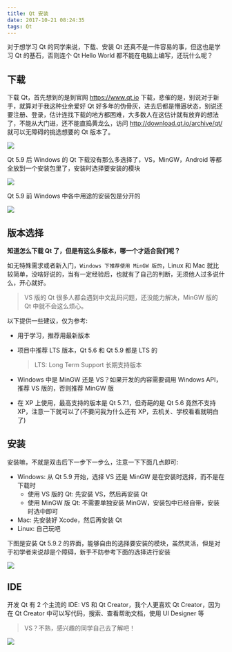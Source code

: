 ```yaml
---
title: Qt 安装
date: 2017-10-21 08:24:35
tags: Qt
---
```


对于想学习 Qt 的同学来说，下载、安装 Qt 还真不是一件容易的事，但这也是学习 Qt 的基石，否则连个 Qt Hello World 都不能在电脑上编写，还玩什么呢？

## 下载

下载 Qt，首先想到的是到官网 <https://www.qt.io> 下载，悲催的是，别说对于新手，就算对于我这种业余爱好 Qt 好多年的伪骨灰，进去后都是懵逼状态，别说还要注册、登录，估计连找下载的地方都困难，大多数人在这估计就有放弃的想法了，不能从大门进，还不能直捣黄龙么，访问 <http://download.qt.io/archive/qt/> 就可以无障碍的挑选想要的 Qt 版本了。<!--more-->

![](/img/qt/qt-download-1.png)

Qt 5.9 后 Windows 的 Qt 下载没有那么多选择了，VS，MinGW，Android 等都全放到一个安装包里了，安装时选择要安装的模块

![](/img/qt/qt-download-2.png)

Qt 5.9 前 Windows 中各中用途的安装包是分开的

![](/img/qt/qt-download-3.png)

##  版本选择

**知道怎么下载 Qt 了，但是有这么多版本，哪一个才适合我们呢？**

如无特殊需求或者新入门，`Windows 下推荐使用 MinGW 版的`，Linux 和 Mac 就比较简单，没啥好说的，当有一定经验后，也就有了自己的判断，无须他人过多说什么，开心就好。

> VS 版的 Qt 很多人都会遇到中文乱码问题，还没能力解决，MinGW 版的 Qt 中就不会这么烦心。

以下提供一些建议，仅为参考:

* 用于学习，推荐用最新版本

* 项目中推荐 LTS 版本，Qt 5.6 和 Qt 5.9 都是 LTS 的

  > LTS: Long Term Support 长期支持版本

* Windows 中是 MinGW 还是 VS？如果开发的内容需要调用 Windows API，推荐 VS 版的，否则推荐 MinGW 版

* 在 XP 上使用，最高支持的版本是 Qt 5.7.1，但奇葩的是 Qt 5.6 竟然不支持 XP，注意一下就可以了(不要问我为什么还有 XP，去机关、学校看看就明白了)

## 安装

安装嘛，不就是双击后下一步下一步么，注意一下下面几点即可:

* Windows: 从 Qt 5.9 开始，选择 VS 还是 MinGW 是在安装时选择，而不是在下载时
  * 使用 VS 版的 Qt: 先安装 VS，然后再安装 Qt
  * 使用 MinGW 版 Qt: 不需要单独安装 MinGW，安装包中已经自带，安装时选中即可
* Mac: 先安装好 Xcode，然后再安装 Qt
* Linux: 自己玩吧

下图是安装 Qt 5.9.2 的界面，能够自由的选择要安装的模块，虽然灵活，但是对于初学者来说却是个障碍，新手不防参考下面的选择进行安装

![](/img/qt/qt-install.png)

## IDE

开发 Qt 有 2 个主流的 IDE: VS 和 Qt Creator，我个人更喜欢 Qt Creator，因为在 Qt Creator 中可以写代码，搜索、查看帮助文档，使用 UI Designer 等

> VS？不熟，感兴趣的同学自己去了解吧！

![](/img/qt/qt-creator.png)